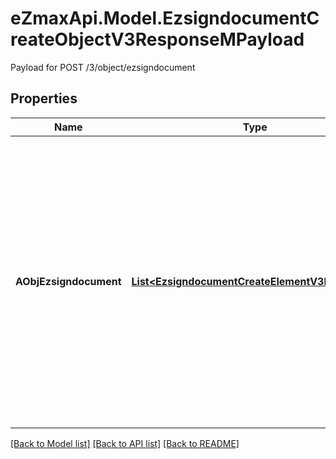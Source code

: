 # eZmaxApi.Model.EzsigndocumentCreateObjectV3ResponseMPayload
Payload for POST /3/object/ezsigndocument

## Properties

Name | Type | Description | Notes
------------ | ------------- | ------------- | -------------
**AObjEzsigndocument** | [**List&lt;EzsigndocumentCreateElementV3Response&gt;**](EzsigndocumentCreateElementV3Response.md) | An array of objets that contain unique IDs representing the object that were requested to be created and possibly matching template IDs.  They are returned in the same order as the array containing the objects to be created that was sent in the request. | 

[[Back to Model list]](../README.md#documentation-for-models) [[Back to API list]](../README.md#documentation-for-api-endpoints) [[Back to README]](../README.md)

